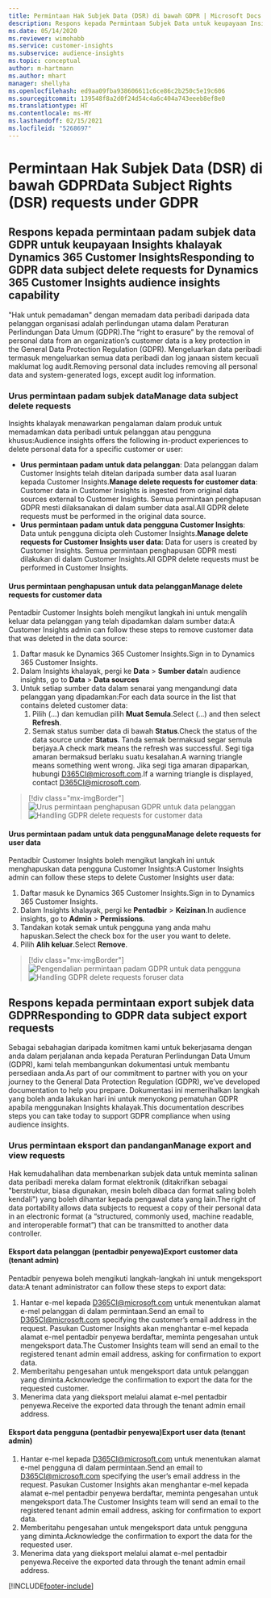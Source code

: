```yaml
---
title: Permintaan Hak Subjek Data (DSR) di bawah GDPR | Microsoft Docs
description: Respons kepada Permintaan Subjek Data untuk keupayaan Insights khalayak Dynamics 365 Customer Insights.
ms.date: 05/14/2020
ms.reviewer: wimohabb
ms.service: customer-insights
ms.subservice: audience-insights
ms.topic: conceptual
author: m-hartmann
ms.author: mhart
manager: shellyha
ms.openlocfilehash: ed9aa09fba938606611c6ce86c2b250c5e19c606
ms.sourcegitcommit: 139548f8a2d0f24d54c4a6c404a743eeeb8ef8e0
ms.translationtype: HT
ms.contentlocale: ms-MY
ms.lasthandoff: 02/15/2021
ms.locfileid: "5268697"
---
```

# <a name="data-subject-rights-dsr-requests-under-gdpr"></a><span data-ttu-id="3f3fa-103">Permintaan Hak Subjek Data (DSR) di bawah GDPR</span><span class="sxs-lookup"><span data-stu-id="3f3fa-103">Data Subject Rights (DSR) requests under GDPR</span></span>

## <a name="responding-to-gdpr-data-subject-delete-requests-for-dynamics-365-customer-insights-audience-insights-capability"></a><span data-ttu-id="3f3fa-104">Respons kepada permintaan padam subjek data GDPR untuk keupayaan Insights khalayak Dynamics 365 Customer Insights</span><span class="sxs-lookup"><span data-stu-id="3f3fa-104">Responding to GDPR data subject delete requests for Dynamics 365 Customer Insights audience insights capability</span></span>

<span data-ttu-id="3f3fa-105">"Hak untuk pemadaman" dengan memadam data peribadi daripada data pelanggan organisasi adalah perlindungan utama dalam Peraturan Perlindungan Data Umum (GDPR).</span><span class="sxs-lookup"><span data-stu-id="3f3fa-105">The “right to erasure” by the removal of personal data from an organization’s customer data is a key protection in the General Data Protection Regulation (GDPR).</span></span> <span data-ttu-id="3f3fa-106">Mengeluarkan data peribadi termasuk mengeluarkan semua data peribadi dan log janaan sistem kecuali maklumat log audit.</span><span class="sxs-lookup"><span data-stu-id="3f3fa-106">Removing personal data includes removing all personal data and system-generated logs, except audit log information.</span></span>

### <a name="manage-data-subject-delete-requests"></a><span data-ttu-id="3f3fa-107">Urus permintaan padam subjek data</span><span class="sxs-lookup"><span data-stu-id="3f3fa-107">Manage data subject delete requests</span></span>

<span data-ttu-id="3f3fa-108">Insights khalayak menawarkan pengalaman dalam produk untuk memadamkan data peribadi untuk pelanggan atau pengguna khusus:</span><span class="sxs-lookup"><span data-stu-id="3f3fa-108">Audience insights offers the following in-product experiences to delete personal data for a specific customer or user:</span></span>

- <span data-ttu-id="3f3fa-109">**Urus permintaan padam untuk data pelanggan**: Data pelanggan dalam Customer Insights telah ditelan daripada sumber data asal luaran kepada Customer Insights.</span><span class="sxs-lookup"><span data-stu-id="3f3fa-109">**Manage delete requests for customer data**: Customer data in Customer Insights is ingested from original data sources external to Customer Insights.</span></span> <span data-ttu-id="3f3fa-110">Semua permintaan penghapusan GDPR mesti dilaksanakan di dalam sumber data asal.</span><span class="sxs-lookup"><span data-stu-id="3f3fa-110">All GDPR delete requests must be performed in the original data source.</span></span>
- <span data-ttu-id="3f3fa-111">**Urus permintaan padam untuk data pengguna Customer Insights**: Data untuk pengguna dicipta oleh Customer Insights.</span><span class="sxs-lookup"><span data-stu-id="3f3fa-111">**Manage delete requests for Customer Insights user data**: Data for users is created by Customer Insights.</span></span> <span data-ttu-id="3f3fa-112">Semua permintaan penghapusan GDPR mesti dilakukan di dalam Customer Insights.</span><span class="sxs-lookup"><span data-stu-id="3f3fa-112">All GDPR delete requests must be performed in Customer Insights.</span></span>

#### <a name="manage-delete-requests-for-customer-data"></a><span data-ttu-id="3f3fa-113">Urus permintaan penghapusan untuk data pelanggan</span><span class="sxs-lookup"><span data-stu-id="3f3fa-113">Manage delete requests for customer data</span></span>

<span data-ttu-id="3f3fa-114">Pentadbir Customer Insights boleh mengikut langkah ini untuk mengalih keluar data pelanggan yang telah dipadamkan dalam sumber data:</span><span class="sxs-lookup"><span data-stu-id="3f3fa-114">A Customer Insights admin can follow these steps to remove customer data that was deleted in the data source:</span></span>

1. <span data-ttu-id="3f3fa-115">Daftar masuk ke Dynamics 365 Customer Insights.</span><span class="sxs-lookup"><span data-stu-id="3f3fa-115">Sign in to Dynamics 365 Customer Insights.</span></span>
2. <span data-ttu-id="3f3fa-116">Dalam Insights khalayak, pergi ke **Data** > **Sumber data**</span><span class="sxs-lookup"><span data-stu-id="3f3fa-116">In audience insights, go to **Data** > **Data sources**</span></span>
3. <span data-ttu-id="3f3fa-117">Untuk setiap sumber data dalam senarai yang mengandungi data pelanggan yang dipadamkan:</span><span class="sxs-lookup"><span data-stu-id="3f3fa-117">For each data source in the list that contains deleted customer data:</span></span>
   1. <span data-ttu-id="3f3fa-118">Pilih (...) dan kemudian pilih **Muat Semula**.</span><span class="sxs-lookup"><span data-stu-id="3f3fa-118">Select (...) and then select **Refresh**.</span></span>
   2. <span data-ttu-id="3f3fa-119">Semak status sumber data di bawah **Status**.</span><span class="sxs-lookup"><span data-stu-id="3f3fa-119">Check the status of the data source under **Status**.</span></span> <span data-ttu-id="3f3fa-120">Tanda semak bermaksud segar semula berjaya.</span><span class="sxs-lookup"><span data-stu-id="3f3fa-120">A check mark means the refresh was successful.</span></span> <span data-ttu-id="3f3fa-121">Segi tiga amaran bermaksud berlaku suatu kesalahan.</span><span class="sxs-lookup"><span data-stu-id="3f3fa-121">A warning triangle means something went wrong.</span></span> <span data-ttu-id="3f3fa-122">Jika segi tiga amaran dipaparkan, hubungi D365CI@microsoft.com.</span><span class="sxs-lookup"><span data-stu-id="3f3fa-122">If a warning triangle is displayed, contact D365CI@microsoft.com.</span></span>

> [!div class="mx-imgBorder"]
> <span data-ttu-id="3f3fa-123">![Urus permintaan penghapusan GDPR untuk data pelanggan](media/gdpr-data-sources.png "Urus permintaan penghapusan GDPR untuk data pelanggan")</span><span class="sxs-lookup"><span data-stu-id="3f3fa-123">![Handling GDPR delete requests for customer data](media/gdpr-data-sources.png "Handling GDPR delete requests for customer data")</span></span>

#### <a name="manage-delete-requests-for-user-data"></a><span data-ttu-id="3f3fa-124">Urus permintaan padam untuk data pengguna</span><span class="sxs-lookup"><span data-stu-id="3f3fa-124">Manage delete requests for user data</span></span>

<span data-ttu-id="3f3fa-125">Pentadbir Customer Insights boleh mengikut langkah ini untuk menghapuskan data pengguna Customer Insights:</span><span class="sxs-lookup"><span data-stu-id="3f3fa-125">A Customer Insights admin can follow these steps to delete Customer Insights user data:</span></span>

1. <span data-ttu-id="3f3fa-126">Daftar masuk ke Dynamics 365 Customer Insights.</span><span class="sxs-lookup"><span data-stu-id="3f3fa-126">Sign in to Dynamics 365 Customer Insights.</span></span>
2. <span data-ttu-id="3f3fa-127">Dalam Insights khalayak, pergi ke **Pentadbir** > **Keizinan**.</span><span class="sxs-lookup"><span data-stu-id="3f3fa-127">In audience insights, go to **Admin** > **Permissions**.</span></span>
3. <span data-ttu-id="3f3fa-128">Tandakan kotak semak untuk pengguna yang anda mahu hapuskan.</span><span class="sxs-lookup"><span data-stu-id="3f3fa-128">Select the check box for the user you want to delete.</span></span>
4. <span data-ttu-id="3f3fa-129">Pilih **Alih keluar**.</span><span class="sxs-lookup"><span data-stu-id="3f3fa-129">Select **Remove**.</span></span>

> [!div class="mx-imgBorder"]
> <span data-ttu-id="3f3fa-130">![Pengendalian permintaan padam GDPR untuk data pengguna](media/gdpr-permissions.png "Pengendalian permintaan padam GDPR untuk data pengguna")</span><span class="sxs-lookup"><span data-stu-id="3f3fa-130">![Handling GDPR delete requests foruser data](media/gdpr-permissions.png "Handling GDPR delete requests for user data")</span></span>

## <a name="responding-to-gdpr-data-subject-export-requests"></a><span data-ttu-id="3f3fa-131">Respons kepada permintaan export subjek data GDPR</span><span class="sxs-lookup"><span data-stu-id="3f3fa-131">Responding to GDPR data subject export requests</span></span>

<span data-ttu-id="3f3fa-132">Sebagai sebahagian daripada komitmen kami untuk bekerjasama dengan anda dalam perjalanan anda kepada Peraturan Perlindungan Data Umum (GDPR), kami telah membangunkan dokumentasi untuk membantu persediaan anda.</span><span class="sxs-lookup"><span data-stu-id="3f3fa-132">As part of our commitment to partner with you on your journey to the General Data Protection Regulation (GDPR), we’ve developed documentation to help you prepare.</span></span> <span data-ttu-id="3f3fa-133">Dokumentasi ini memerihalkan langkah yang boleh anda lakukan hari ini untuk menyokong pematuhan GDPR apabila menggunakan Insights khalayak.</span><span class="sxs-lookup"><span data-stu-id="3f3fa-133">This documentation describes steps you can take today to support GDPR compliance when using audience insights.</span></span>

### <a name="manage-export-and-view-requests"></a><span data-ttu-id="3f3fa-134">Urus permintaan eksport dan pandangan</span><span class="sxs-lookup"><span data-stu-id="3f3fa-134">Manage export and view requests</span></span>

<span data-ttu-id="3f3fa-135">Hak kemudahalihan data membenarkan subjek data untuk meminta salinan data peribadi mereka dalam format elektronik (ditakrifkan sebagai "berstruktur, biasa digunakan, mesin boleh dibaca dan format saling boleh kendali") yang boleh dihantar kepada pengawal data yang lain.</span><span class="sxs-lookup"><span data-stu-id="3f3fa-135">The right of data portability allows data subjects to request a copy of their personal data in an electronic format (a “structured, commonly used, machine readable, and interoperable format”) that can be transmitted to another data controller.</span></span>

#### <a name="export-customer-data-tenant-admin"></a><span data-ttu-id="3f3fa-136">Eksport data pelanggan (pentadbir penyewa)</span><span class="sxs-lookup"><span data-stu-id="3f3fa-136">Export customer data (tenant admin)</span></span>

<span data-ttu-id="3f3fa-137">Pentadbir penyewa boleh mengikuti langkah-langkah ini untuk mengeksport data:</span><span class="sxs-lookup"><span data-stu-id="3f3fa-137">A tenant administrator can follow these steps to export data:</span></span>

1. <span data-ttu-id="3f3fa-138">Hantar e-mel kepada D365CI@microsoft.com untuk menentukan alamat e-mel pelanggan di dalam permintaan.</span><span class="sxs-lookup"><span data-stu-id="3f3fa-138">Send an email to D365CI@microsoft.com specifying the customer’s email address in the request.</span></span> <span data-ttu-id="3f3fa-139">Pasukan Customer Insights akan menghantar e-mel kepada alamat e-mel pentadbir penyewa berdaftar, meminta pengesahan untuk mengeksport data.</span><span class="sxs-lookup"><span data-stu-id="3f3fa-139">The Customer Insights team will send an email to the registered tenant admin email address, asking for confirmation to export data.</span></span>
2. <span data-ttu-id="3f3fa-140">Memberitahu pengesahan untuk mengeksport data untuk pelanggan yang diminta.</span><span class="sxs-lookup"><span data-stu-id="3f3fa-140">Acknowledge the confirmation to export the data for the requested customer.</span></span>
3. <span data-ttu-id="3f3fa-141">Menerima data yang dieksport melalui alamat e-mel pentadbir penyewa.</span><span class="sxs-lookup"><span data-stu-id="3f3fa-141">Receive the exported data through the tenant admin email address.</span></span>

#### <a name="export-user-data-tenant-admin"></a><span data-ttu-id="3f3fa-142">Eksport data pengguna (pentadbir penyewa)</span><span class="sxs-lookup"><span data-stu-id="3f3fa-142">Export user data (tenant admin)</span></span>

1. <span data-ttu-id="3f3fa-143">Hantar e-mel kepada D365CI@microsoft.com untuk menentukan alamat e-mel pengguna di dalam permintaan.</span><span class="sxs-lookup"><span data-stu-id="3f3fa-143">Send an email to D365CI@microsoft.com specifying the user’s email address in the request.</span></span> <span data-ttu-id="3f3fa-144">Pasukan Customer Insights akan menghantar e-mel kepada alamat e-mel pentadbir penyewa berdaftar, meminta pengesahan untuk mengeksport data.</span><span class="sxs-lookup"><span data-stu-id="3f3fa-144">The Customer Insights team will send an email to the registered tenant admin email address, asking for confirmation to export data.</span></span>
2. <span data-ttu-id="3f3fa-145">Memberitahu pengesahan untuk mengeksport data untuk pengguna yang diminta.</span><span class="sxs-lookup"><span data-stu-id="3f3fa-145">Acknowledge the confirmation to export the data for the requested user.</span></span>
3. <span data-ttu-id="3f3fa-146">Menerima data yang dieksport melalui alamat e-mel pentadbir penyewa.</span><span class="sxs-lookup"><span data-stu-id="3f3fa-146">Receive the exported data through the tenant admin email address.</span></span>


[!INCLUDE[footer-include](../includes/footer-banner.md)]